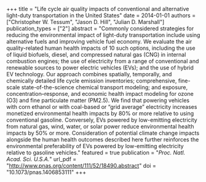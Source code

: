 +++
title = "Life cycle air quality impacts of conventional and alternative light-duty transportation in the United States"
date = 2014-01-01
authors = ["Christopher W. Tessum", "Jason D. Hill", "Julian D. Marshall"]
publication_types = ["2"]
abstract = "Commonly considered strategies for reducing the environmental impact of light-duty transportation include using alternative fuels and improving vehicle fuel economy. We evaluate the air quality-related human health impacts of 10 such options, including the use of liquid biofuels, diesel, and compressed natural gas (CNG) in internal combustion engines; the use of electricity from a range of conventional and renewable sources to power electric vehicles (EVs); and the use of hybrid EV technology. Our approach combines spatially, temporally, and chemically detailed life cycle emission inventories; comprehensive, fine-scale state-of-the-science chemical transport modeling; and exposure, concentration–response, and economic health impact modeling for ozone (O3) and fine particulate matter (PM2.5). We find that powering vehicles with corn ethanol or with coal-based or “grid average” electricity increases monetized environmental health impacts by 80% or more relative to using conventional gasoline. Conversely, EVs powered by low-emitting electricity from natural gas, wind, water, or solar power reduce environmental health impacts by 50% or more. Consideration of potential climate change impacts alongside the human health outcomes described here further reinforces the environmental preferability of EVs powered by low-emitting electricity relative to gasoline vehicles."
featured = true
publication = "*Proc. Natl. Acad. Sci. U.S.A.*"
url_pdf = "http://www.pnas.org/content/111/52/18490.abstract"
doi = "10.1073/pnas.1406853111"
+++

